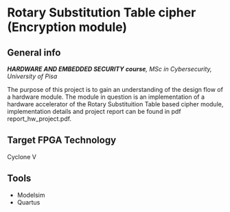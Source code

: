 # Rotary Substitution Table cipher (Encryption module)
## General info
**_HARDWARE AND EMBEDDED SECURITY course_***, MSc in Cybersecurity, University of Pisa*

The purpose of this project is to gain an understanding of the design flow of a hardware module. The module in question is an implementation of a hardware accelerator of the Rotary Substituition Table based cipher module, implementation details and project report can be found in pdf report_hw_project.pdf.

## Target FPGA Technology
Cyclone V 

## Tools
- Modelsim
- Quartus

